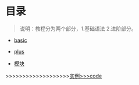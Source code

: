 # 目录
>说明：教程分为两个部分，1.基础语法 2.进阶部分。

- [basic](./basic/summary.md)

- [plus](./plus/summary.md)

- [模块](./module/summary.md)

\>>>>>>>>>>>>>>>>>>>[实例>>>code](../code/summary.md)
